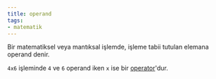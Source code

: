 ```yaml
---
title: operand
tags:
- matematik
---
```


Bir matematiksel veya mantıksal işlemde, işleme tabii tutulan elemana operand denir.

`4x6` işleminde `4` ve `6` operand iken `x` ise bir [operator](/operator)'dur.
